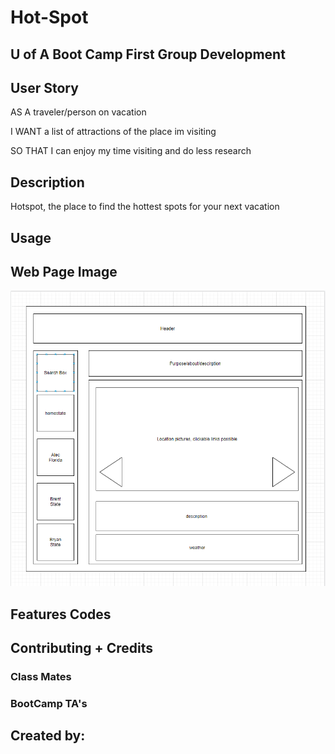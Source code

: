 # Hot-Spot

## U of A Boot Camp First Group Development

## User Story

AS A traveler/person on vacation

I WANT a list of attractions of the place im visiting

SO THAT I can enjoy my time visiting and do less research

## Description 

Hotspot, the place to find the hottest spots for your next vacation

## Usage 



## Web Page Image

![wireFrame](assets/images/hot-spot-wire-frame.PNG)

## Features Codes



## Contributing + Credits

### Class Mates



### BootCamp TA's



##  Created by:

